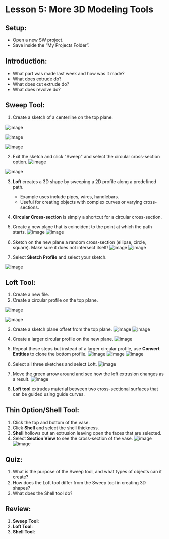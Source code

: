 # Lesson 5: More 3D Modeling Tools

## Setup:
- Open a new SW project.
- Save inside the “My Projects Folder”.

## Introduction:
- What part was made last week and how was it made?
- What does extrude do? 
- What does cut extrude do? 
- What does revolve do?

## Sweep Tool:
1. Create a sketch of a centerline on the top plane.

![image](https://github.com/user-attachments/assets/763b84c8-26a7-4c92-a545-0464725008b8)

![image](https://github.com/user-attachments/assets/cd9325bb-bda4-4eee-8708-7791cb3900e3)

![image](https://github.com/user-attachments/assets/ca013ae9-61ed-4ac7-9b40-6b819e1b446f)


2. Exit the sketch and click "Sweep" and select the circular cross-section option.
![image](https://github.com/user-attachments/assets/315507ab-615c-454b-8287-ff2212ad9240)

![image](https://github.com/user-attachments/assets/8e6d436d-37b0-4e70-87ac-25a823239b29)

3. **Loft** creates a 3D shape by sweeping a 2D profile along a predefined path.
   - Example uses include pipes, wires, handlebars.
   - Useful for creating objects with complex curves or varying cross-sections.
4. **Circular Cross-section** is simply a shortcut for a circular cross-section.
5. Create a new plane that is coincident to the point at which the path starts. 
![image](https://github.com/user-attachments/assets/27ae0991-2405-4156-80ff-bb7fdddbbd32)
![image](https://github.com/user-attachments/assets/700cfbf8-f5e4-46fd-9f8a-9100bad8faad)

6. Sketch on the new plane a random cross-section (ellipse, circle, square). Make sure it does not intersect itself!
![image](https://github.com/user-attachments/assets/a5e3a081-6e11-48c3-a0c5-7b41be03b166)
![image](https://github.com/user-attachments/assets/01a08f17-0404-46dd-8945-c1a1228b8c50)

7. Select **Sketch Profile** and select your sketch.

![image](https://github.com/user-attachments/assets/68180519-6202-45fb-b2fd-51e31ea06635)

## Loft Tool:
1. Create a new file.
2. Create a circular profile on the top plane.

![image](https://github.com/user-attachments/assets/fd80e90f-43b4-4f1e-83eb-15df0e1e91e7)

![image](https://github.com/user-attachments/assets/c50e93d2-e69f-4675-9c4a-3b6c2d697b1d)

3. Create a sketch plane offset from the top plane.
![image](https://github.com/user-attachments/assets/7acb1989-6acd-4177-83b4-c8d059d8d76e)
![image](https://github.com/user-attachments/assets/ec065384-693a-40bc-b720-9bf9dc85365e)

4. Create a larger circular profile on the new plane.
![image](https://github.com/user-attachments/assets/dfa715c4-ef01-4377-a0a5-469d83a15851)

5. Repeat these steps but instead of a larger circular profile, use **Convert Entities** to clone the bottom profile.
![image](https://github.com/user-attachments/assets/5c1748e9-54b6-40ec-9a52-24ea8e7a7ac7)
![image](https://github.com/user-attachments/assets/542ee7a3-e128-4b76-9ab3-1eae0090250b)
![image](https://github.com/user-attachments/assets/a77dc9d0-ba64-493c-baf9-8c9e9baa51de)
6. Select all three sketches and select Loft.
![image](https://github.com/user-attachments/assets/70ad2352-7591-435a-8f64-25e68511f3d7)
 
7. Move the green arrow around and see how the loft extrusion changes as a result.
![image](https://github.com/user-attachments/assets/0fdef055-7f6b-47c0-a423-e963297ccf50)

8. **Loft tool** extrudes material between two cross-sectional surfaces that can be guided using guide curves.

## Thin Option/Shell Tool:
1. Click the top and bottom of the vase.
2. Click **Shell** and select the shell thickness.
3. **Shell** hollows out an extrusion leaving open the faces that are selected.
4. Select **Section View** to see the cross-section of the vase.
![image](https://github.com/user-attachments/assets/e22cdcb6-4309-4381-aa56-d8ef50b98816)
![image](https://github.com/user-attachments/assets/59c7a61c-6d5a-4219-8d99-fc613d14dab6)

## Quiz:
1. What is the purpose of the Sweep tool, and what types of objects can it create?
2. How does the Loft tool differ from the Sweep tool in creating 3D shapes?
3. What does the Shell tool do?

## Review:
1. **Sweep Tool**:
2. **Loft Tool**:
3. **Shell Tool**:



